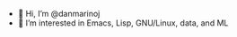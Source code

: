 - 👋 Hi, I’m @danmarinoj
- 👀 I’m interested in Emacs, Lisp, GNU/Linux, data, and ML

<!---
danmarinoj/danmarinoj is a ✨ special ✨ repository because its `README.md` (this file) appears on your GitHub profile.
You can click the Preview link to take a look at your changes.
--->
